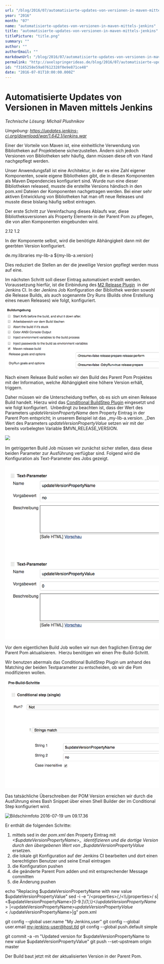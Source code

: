 ```yaml
---
url: "/blog/2016/07/automatisierte-updates-von-versionen-in-maven-mittels-jenkins/"
year: "2016"
month: "07"
name: "automatisierte-updates-von-versionen-in-maven-mittels-jenkins"
title: "automatisierte-updates-von-versionen-in-maven-mittels-jenkins"
titlePicture: "title.png"
summary: ""
author: ""
authorEmail: ""
markdownUrl: "/blog/2016/07/automatisierte-updates-von-versionen-in-maven-mittels-jenkins.md"
permalink: "http://axelspringerideas.de/blog/2016/07/automatisierte-updates-von-versionen-in-maven-mittels-jenkins/"
id: "f3165258e59a07612328f0e9e871ce48"
date: "2016-07-01T10:00:00.000Z"
---
```

Automatisierte Updates von Versionen in Maven mittels Jenkins
=============================================================

_Technische Lösung: Michail Plushnikov_

_Umgebung: https://updates.jenkins-ci.org/download/war/1.642.1/jenkins.war_

Einer der Vorteile von Maven ist, eine einheitliche Verwendung von Bibliotheken auf Projektebene sicherzustellen. Ändern sich jedoch Versionen von Bibliotheken sehr häufig, dann müssen diese oft von Hand nachgepflegt werden.

Unser Anwendungsfall ist eine Architektur, in der es eine Zahl eigener Komponenten, sowie eigene Bibliotheken gibt, die in diesen Komponenten als Maven Dependencies konfiguriert sind. Wurde nun eine dieser Bibliotheken released, musste die erstellte Versions händisch in den pom.xml Dateien der Komponenten nachgetragen werden. Bei einer sehr aktiven Entwicklung von Bibliotheken hat man oft neue Releases und musste diese bislang häufig selbst eintragen.

Der erste Schritt zur Vereinfachung dieses Ablaufs war, diese Bibliotheksversionen als Property Elemente in der Parent Pom zu pflegen, die von allen Komponenten eingebunden wird.

<properties>
<!--My-Dependencies-->
<my-lib-a.version>2.12</my-lib-a.version>
<my-lib-b.version>1.2</my-lib-b.version>
</properties>

In der Komponente selbst, wird die benötigte Abhängigkeit dann mit der geerbten Version konfiguriert.

<dependency>
    <groupId>de.my.libraries</groupId>
    <artifactId>my-lib-a</artifactId>
    <version>${my-lib-a.version}</version>
</dependency>

Dies reduziert die Stellen an der die jeweilige Version gepflegt werden muss auf eine.

Im nächsten Schritt soll dieser Eintrag automatisiert erstellt werden. Voraussetzung hierfür, ist die Einbindung des [M2 Release Plugin](https://wiki.jenkins-ci.org/display/JENKINS/M2+Release+Plugin)  in der Jenkins CI. In der Jenkins Job Konfiguration der Bibliothek werden sowohl die Release Builds, als auch sogenannte Dry Runs (Builds ohne Erstellung eines neuen Releases) wie folgt, konfiguriert.

![](Bildschirmfoto-2016-07-19-um-09.22.27.png)

Nach einem Release Build wollen wir den Build des Parent Pom Projektes mit der Information, welche Abhängigkeit eine höhere Version erhält, triggern.

Daher müssen wir die Unterscheidung treffen, ob es sich um einen Release Build handelt. Hierzu wird das [Conditional BuildStep Plugin](https://wiki.jenkins-ci.org/display/JENKINS/Conditional+BuildStep+Plugin) eingesetzt und wie folgt konfiguriert.  Unbedingt zu beachten ist, dass der Wert des Parameters _updateVersionPropertyName_ dem Property Eintrag in der Parent Pom entspricht; in unserem Beispiel ist das _my-lib-a.version. _Den Wert des Parameters _updateVersionPropertyValue_ setzen wir mit der bereits vorbelegten Variable $MVN\_RELEASE\_VERSION.

![](Bildschirmfoto-2016-07-19-um-08.55.02-1024x482.png)

Im getriggerten Build Job müssen wir zunächst sicher stellen, dass diese beiden Parameter zur Ausführung verfügbar sind. Folgend wird die Konfiguration als Text-Parameter des Jobs gezeigt.

![](Bildschirmfoto-2016-07-19-um-08.59.59.png)

Vor dem eigentlichen Build Job wollen wir nun den fraglichen Eintrag der Parent Pom aktualisieren.  Hierzu benötigen wir einen Pre-Build-Schritt.

Wir benutzen abermals das Conditional BuildStep Plugin um anhand des Matching der beiden Textparameter zu entscheiden, ob wir die Pom modifizieren wollen.

![Bildschirmfoto 2016-07-19 um 09.12.59](Bildschirmfoto-2016-07-19-um-09.12.59.png)

Das tatsächliche Überschreiben der POM Version erreichen wir durch die Ausführung eines Bash Snippet über einen Shell Builder der im Conditional Step konfiguriert wird.

![Bildschirmfoto 2016-07-19 um 09.17.36](Bildschirmfoto-2016-07-19-um-09.17.36-300x54.png)

Er enthält die folgenden Schritte:

1.  mittels sed in der _pom.xml_ den Property Eintrag mit _<$updateVersionPropertyName>_  identifizieren und die dortige Version durch den übergebenen Wert von _$updateVersionPropertyValue_ ersetzen.
2.  die lokale git Konfiguration auf der Jenkins CI bearbeiten und dort einen berechtigten Benutzer und seine Email eintragen
3.  die Konfiguration pushen
4.  die geänderte Parent Pom adden und mit entsprechender Message committen
5.  die Änderung pushen

echo "Replacing $updateVersionPropertyName with new value $updateVersionPropertyValue"
sed -i -e "/<properties>/,/<\\/properties>/ s|<$updateVersionPropertyName>\[0-9.\]\\{1,\\}</$updateVersionPropertyName>|<$updateVersionPropertyName>$updateVersionPropertyValue</$updateVersionPropertyName>|g" pom.xml

git config --global user.name "My Jenkins‚user"
git config --global user.email my-jenkins-user@host.tld
git config --global push.default simple

git commit -a -m "Updated version for $updateVersionPropertyName to new value $updateVersionPropertyValue"
git push --set-upstream origin master

Der Build baut jetzt mit der aktualisierten Version in der Parent Pom.
